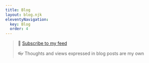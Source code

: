 ```yaml
---
title: Blog
layout: blog.njk
eleventyNavigation:
  key: Blog
  order: 4
---
```

> :mega: [Subscribe to my feed](/feed.xml) <i class="fa-solid fa-rss"></i>
>
> :eyeglasses: Thoughts and views expressed in blog posts are my own
